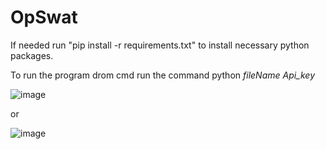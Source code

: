 # OpSwat

If needed run "pip install -r requirements.txt" to install necessary python packages.

To run the program drom cmd run the command python _fileName Api_key_  

![image](https://github.com/dvoica93/OpSwat/assets/150595502/15563290-beb7-457f-aebb-d7d9688ed0bb)

or 

![image](https://github.com/dvoica93/OpSwat/assets/150595502/fcaea870-7b06-4f4d-babf-db3fbd4929f7)
